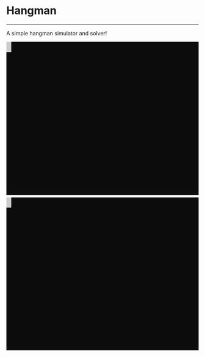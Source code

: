# Hangman

---

A simple hangman simulator and solver!

![Demo](imgs/demo.svg)
![Solver Demo](imgs/solve.svg)
